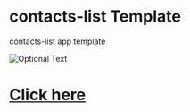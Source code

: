 # contacts-list Template
contacts-list app template

![Optional Text](../main/complete_contact_list.jpg)
<h1><a href="https://ii17011701.github.io/call/">Click here </a></h1>
